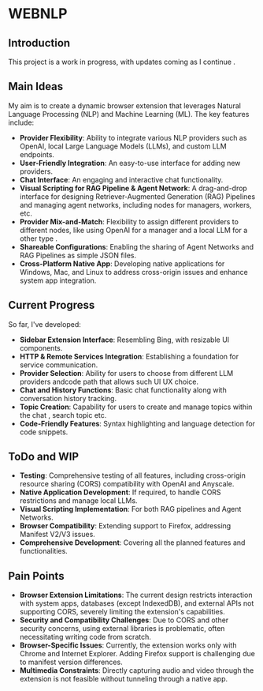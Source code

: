 # WEBNLP

## Introduction

This project is a work in progress, with updates coming as I continue .

## Main Ideas

My aim is to create a dynamic browser extension that leverages Natural Language Processing (NLP) and Machine Learning (ML). The key features include:

- **Provider Flexibility**: Ability to integrate various NLP providers such as OpenAI, local Large Language Models (LLMs), and custom LLM endpoints.
- **User-Friendly Integration**: An easy-to-use interface for adding new providers.
- **Chat Interface**: An engaging and interactive chat functionality.
- **Visual Scripting for RAG Pipeline & Agent Network**: A drag-and-drop interface for designing Retriever-Augmented Generation (RAG) Pipelines and managing agent networks, including nodes for managers, workers, etc.
- **Provider Mix-and-Match**: Flexibility to assign different providers to different nodes, like using OpenAI for a manager and a local LLM for a other type .
- **Shareable Configurations**: Enabling the sharing of Agent Networks and RAG Pipelines as simple JSON files.
- **Cross-Platform Native App**: Developing native applications for Windows, Mac, and Linux to address cross-origin issues and enhance system app integration.

## Current Progress

So far, I've developed:

- **Sidebar Extension Interface**: Resembling Bing, with resizable UI components.
- **HTTP & Remote Services Integration**: Establishing a foundation for service communication.
- **Provider Selection**: Ability for users to choose from different LLM providers andcode path that allows such UI UX choice.
- **Chat and History Functions**: Basic chat functionality along with conversation history tracking.
- **Topic Creation**: Capability for users to create and manage topics within the chat , search topic etc.
- **Code-Friendly Features**: Syntax highlighting and language detection for code snippets.

## ToDo and WIP

- **Testing**: Comprehensive testing of all features, including cross-origin resource sharing (CORS) compatibility with OpenAI and Anyscale.
- **Native Application Development**: If required, to handle CORS restrictions and manage local LLMs.
- **Visual Scripting Implementation**: For both RAG pipelines and Agent Networks.
- **Browser Compatibility**: Extending support to Firefox, addressing Manifest V2/V3 issues.
- **Comprehensive Development**: Covering all the planned features and functionalities.

## Pain Points

- **Browser Extension Limitations**: The current design restricts interaction with system apps, databases (except IndexedDB), and external APIs not supporting CORS, severely limiting the extension's capabilities.
- **Security and Compatibility Challenges**: Due to CORS and other security concerns, using external libraries is problematic, often necessitating writing code from scratch.
- **Browser-Specific Issues**: Currently, the extension works only with Chrome and Internet Explorer. Adding Firefox support is challenging due to manifest version differences.
- **Multimedia Constraints**: Directly capturing audio and video through the extension is not feasible without tunneling through a native app.
